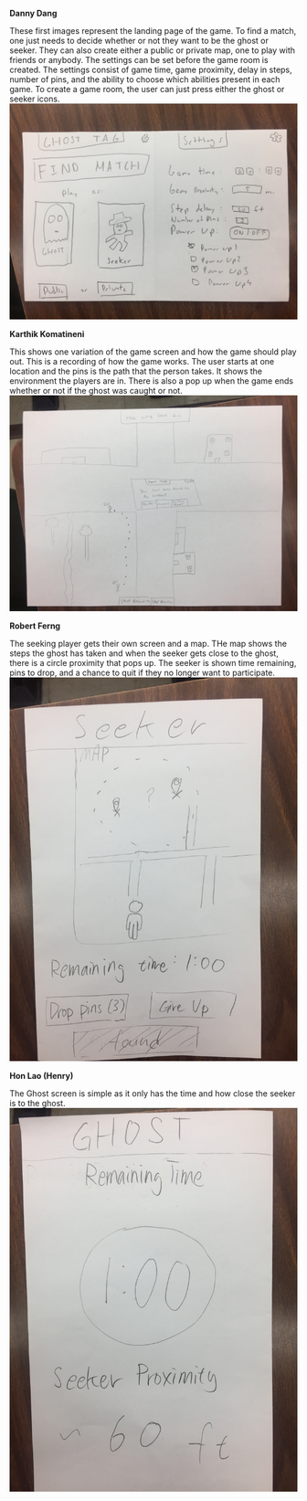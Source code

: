 **Danny Dang**

These first images represent the landing page of the game. To find a match, one just needs to decide whether or not they want to be the ghost or seeker. They can also create either a public or private map, one to play with friends or anybody. The settings can be set before the game room is created. The settings consist of game time, game proximity, delay in steps, number of pins, and the ability to choose which abilities present in each game. To create a game room, the user can just press either the ghost or seeker icons.
![Start Screen and Settings](/images/paperprototypes1/danny.JPG)

**Karthik Komatineni**

This shows one variation of the game screen and how the game should play out. This is a recording of how the game works. The user starts at one location and the pins is the path that the person takes. It shows the environment the players are in. There is also a pop up when the game ends whether or not if the ghost was caught or not.
![Game Screen(Movement)](/images/paperprototypes1/Karthik.JPG)

**Robert Ferng**

The seeking player gets their own screen and a map. THe map shows the steps the ghost has taken and when the seeker gets close to the ghost, there is a circle proximity that pops up. The seeker is shown time remaining, pins to drop, and a chance to quit if they no longer want to participate. 
![Game Screen (Seeker)](/images/paperprototypes1/Robert.JPG)

**Hon Lao (Henry)**

The Ghost screen is simple as it only has the time and how close the seeker is to the ghost.
![Game Screen (Ghost)](/images/paperprototypes1/Henry.JPG)
